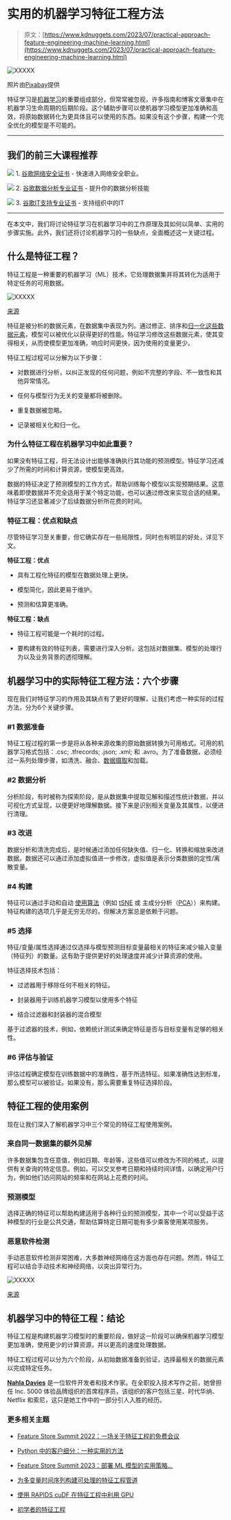 # 实用的机器学习特征工程方法

> 原文：[https://www.kdnuggets.com/2023/07/practical-approach-feature-engineering-machine-learning.html](https://www.kdnuggets.com/2023/07/practical-approach-feature-engineering-machine-learning.html)

![XXXXX](../Images/dd58a3648a01e9d1efc4aac065e5646d.png)

照片由[Pixabay](https://www.pexels.com/photo/abstract-art-circle-clockwork-414579/)提供

特征学习是[机器学习](/tag/machine-learning)的重要组成部分，但常常被忽视，许多指南和博客文章集中在机器学习生命周期的后期阶段。这个辅助步骤可以使机器学习模型更加准确和高效，将原始数据转化为更具体且可以使用的东西。如果没有这个步骤，构建一个完全优化的模型是不可能的。

* * *

## 我们的前三大课程推荐

![](../Images/0244c01ba9267c002ef39d4907e0b8fb.png) 1\. [谷歌网络安全证书](https://www.kdnuggets.com/google-cybersecurity) - 快速进入网络安全职业。

![](../Images/e225c49c3c91745821c8c0368bf04711.png) 2\. [谷歌数据分析专业证书](https://www.kdnuggets.com/google-data-analytics) - 提升你的数据分析技能

![](../Images/0244c01ba9267c002ef39d4907e0b8fb.png) 3\. [谷歌IT支持专业证书](https://www.kdnuggets.com/google-itsupport) - 支持组织中的IT

* * *

在本文中，我们将讨论特征学习在机器学习中的工作原理及其如何以简单、实用的步骤实施。此外，我们还将讨论机器学习的一些缺点，全面概述这一关键过程。

## 什么是特征工程？

特征工程是一种重要的机器学习（ML）技术，它处理数据集并将其转化为适用于特定任务的可用数据。

![XXXXX](../Images/5608b44813dc14a94b21c7d841062dda.png)

[来源](https://www.heavy.ai/technical-glossary/feature-engineering)

特征是被分析的数据元素，在数据集中表现为列。通过修正、排序和[归一化这些数据元素](https://learn.microsoft.com/en-us/azure/machine-learning/component-reference/normalize-data?view=azureml-api-2#:~:text=Normalization%20is%20a%20technique%20often,of%20values%20or%20losing%20information.)，模型可以被优化以获得更好的性能。特征学习修改这些数据元素，使其变得相关，从而使模型更加准确，响应时间更快，因为使用的变量更少。

特征工程过程可以分解为以下步骤：

+   对数据进行分析，以纠正发现的任何问题，例如不完整的字段、不一致性和其他异常情况。

+   任何与模型行为无关的变量都将被删除。

+   重复数据被忽略。

+   记录被相关化和归一化。

### 为什么特征工程在机器学习中如此重要？

如果没有特征工程，将无法设计出能够准确执行其功能的预测模型。特征学习还减少了所需的时间和计算资源，使模型更高效。

数据的特征决定了预测模型的工作方式，帮助训练每个模型以实现预期结果。这意味着即使数据并不完全适用于某个特定功能，也可以通过修改来实现合适的结果。特征学习还显著减少了后续数据分析所花费的时间。

### 特征工程：优点和缺点

尽管特征学习至关重要，但它确实存在一些局限性，同时也有明显的好处，详见下文。

**特征工程：优点**

+   具有工程化特征的模型在数据处理上更快。

+   模型简化，因此更易于维护。

+   预测和估算更准确。

**特征工程：缺点**

+   特征工程可能是一个耗时的过程。

+   要构建有效的特征列表，需要进行深入分析。这包括对数据集、模型的处理行为以及业务背景的透彻理解。

## 机器学习中的实际特征工程方法：六个步骤

现在我们对特征学习的作用及其缺点有了更好的理解，让我们考虑一种实际的过程方法，分为6个关键步骤。

### #1 数据准备

特征工程过程的第一步是将从各种来源收集的原始数据转换为可用格式。可用的机器学习格式包括：.csc; .tfrecords; .json; .xml; 和 .avro。为了准备数据，必须经过一系列处理步骤，如清洗、融合、[数据摄取](https://www.techtarget.com/whatis/definition/data-ingestion)和加载。

### #2 数据分析

分析阶段，有时被称为探索阶段，是从数据集中提取见解和描述性统计数据，并以可视化方式呈现，以便更好地理解数据。接下来是识别相关变量及其属性，以便进行清理。

### #3 改进

数据分析和清洗完成后，是时候通过添加任何缺失值、归一化、转换和缩放来改进数据。数据还可以通过添加虚拟值进一步修改，虚拟值是表示分类数据的定性/离散变量。

### #4 构建

特征可以通过手动和自动 [使用算法](/2022/07/machine-learning-algorithms-explained-less-1-minute.html)（例如 [tSNE](https://en.wikipedia.org/wiki/T-distributed_stochastic_neighbor_embedding#:~:text=t%2Ddistributed%20stochastic%20neighbor%20embedding%20(t%2DSNE)%20is,two%20or%20three%2Ddimensional%20map.) 或 主成分分析（[PCA](https://en.wikipedia.org/wiki/Principal_component_analysis)））来构建。特征构建的选项几乎是无穷无尽的，但解决方案总是依赖于问题。

### #5 选择

特征/变量/属性选择通过仅选择与模型预测目标变量最相关的特征来减少输入变量（特征列）的数量。这有助于提供更好的处理速度并减少计算资源的使用。

特征选择技术包括：

+   过滤器用于移除任何不相关的特征。

+   封装器用于训练机器学习模型以使用多个特征

+   结合过滤器和封装器的混合模型

基于过滤器的技术，例如，依赖统计测试来确定特征是否与目标变量有足够的相关性。

### #6 评估与验证

评估过程确定模型在训练数据中的准确性，基于所选特征。如果准确性达到标准，那么模型可以被验证。如果没有，那么需要重复特征选择阶段。

## 特征工程的使用案例

现在让我们深入了解机器学习中三个常见的特征工程使用案例。

### 来自同一数据集的额外见解

许多数据集包含任意值，例如日期、年龄等，这些值可以修改为不同的格式，以提供有关查询的特定信息。例如，可以交叉参考日期和持续时间详情，以确定用户行为，例如他们访问网站的频率和在网站上花费的时间。

### 预测模型

选择正确的特征可以帮助构建适用于各种行业的预测模型，其中一个可以受益于这种模型的行业是公共交通，帮助估算特定日期可能有多少乘客使用某项服务。

### 恶意软件检测

手动恶意软件检测非常困难，大多数神经网络在这方面也存在问题。然而，特征工程可以结合手动技术和神经网络，以突出异常行为。

![XXXXX](../Images/4888dded93f4361e8f1cfd852428d66a.png)

[来源](https://hcis-journal.springeropen.com/articles/10.1186/s13673-018-0125-x)

## 机器学习中的特征工程：结论

特征工程是构建机器学习模型时的重要阶段，做好这一阶段可以确保机器学习模型更加准确，使用更少的计算资源，并以更高的速度处理数据。

特征工程过程可以分为六个阶段，从初始数据准备到验证，选择最相关的数据元素以完成特定任务。

**[Nahla Davies](http://nahlawrites.com/)** 是一位软件开发者和技术作家。在全职投入技术写作之前，她曾担任 Inc. 5000 体验品牌组织的首席程序员，该组织的客户包括三星、时代华纳、Netflix 和索尼，这只是她工作中的一部分引人入胜的经历。

### 更多相关主题

+   [Feature Store Summit 2022：一场关于特征工程的免费会议](https://www.kdnuggets.com/2022/10/hopsworks-feature-store-summit-2022-free-conference-feature-engineering.html)

+   [Python 中的客户细分：一种实用的方法](https://www.kdnuggets.com/customer-segmentation-in-python-a-practical-approach)

+   [Feature Store Summit 2023：部署 ML 模型的实用策略…](https://www.kdnuggets.com/2023/09/hopsworks-feature-store-summit-2023-practical-strategies-deploying-ml-models-production-environments)

+   [为多变量时间序列构建可处理的特征工程管道](https://www.kdnuggets.com/2022/03/building-tractable-feature-engineering-pipeline-multivariate-time-series.html)

+   [使用 RAPIDS cuDF 在特征工程中利用 GPU](https://www.kdnuggets.com/2023/06/rapids-cudf-leverage-gpu-feature-engineering.html)

+   [初学者的特征工程](https://www.kdnuggets.com/feature-engineering-for-beginners)
